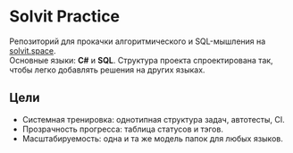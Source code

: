 ﻿# Solvit Practice

Репозиторий для прокачки алгоритмического и SQL-мышления на [solvit.space](https://solvit.space/).  
Основные языки: **C#** и **SQL**. Структура проекта спроектирована так, чтобы легко добавлять решения на других языках.

## Цели
- Системная тренировка: однотипная структура задач, автотесты, CI.
- Прозрачность прогресса: таблица статусов и тэгов.
- Масштабируемость: одна и та же модель папок для любых языков.
